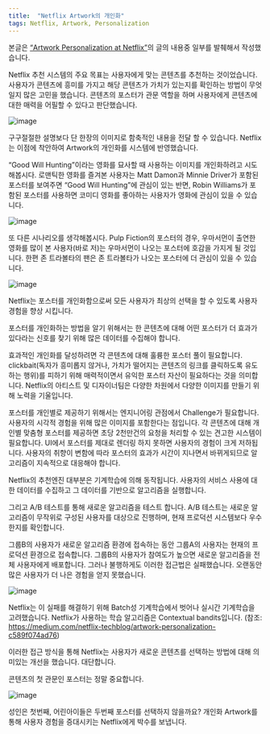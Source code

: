 ```yaml
---
title:  "Netflix Artwork의 개인화"
tags: Netflix, Artwork, Personalization
---
```

본글은 [“Artwork Personalization at Netflix”](https://medium.com/netflix-techblog/artwork-personalization-c589f074ad76)의 글의 내용중 일부를 발췌해서 작성했습니다.

Netflix 추천 시스템의 주요 목표는 사용자에게 맞는 콘텐츠를 추천하는 것이었습니다. 사용자가 콘텐츠에 흥미를 가지고 해당 콘텐츠가 가치가 있는지를 확인하는 방법이 무엇일지 많은 고민을 했습니다. 콘텐츠의 포스터가 관문 역할을 하며 사용자에게 콘텐츠에 대한 매력을 어필할 수 있다고 판단했습니다.

![image](https://user-images.githubusercontent.com/111643/116030977-bf9de280-a697-11eb-9fe4-999a56f6b416.png)

구구절절한 설명보다 단 한장의 이미지로 함축적인 내용을 전달 할 수 있습니다. Netflix는 이점에 착안하여 Artwork의 개인화를 시스템에 반영했습니다.

“Good Will Hunting”이라는 영화를 묘사할 때 사용하는 이미지를 개인화하려고 시도해봅시다. 로맨틱한 영화를 즐겨본 사용자는 Matt Damon과 Minnie Driver가 포함된 포스터를 보여주면 “Good Will Hunting”에 관심이 있는 반면, Robin Williams가 포함된 포스터를 사용하면 코미디 영화를 좋아하는 사용자가 영화에 관심이 있을 수 있습니다.

![image](https://user-images.githubusercontent.com/111643/116031019-d3e1df80-a697-11eb-8fa2-6b14aa93a88c.png)

또 다른 시나리오를 생각해봅시다. Pulp Fiction의 포스터의 경우, 우마서먼이 출연한 영화를 많이 본 사용자(바로 저)는 우마서먼이 나오는 포스터에 호감을 가지게 될 것입니다. 한편 존 트라볼타의 팬은 존 트라볼타가 나오는 포스터에 더 관심이 있을 수 있습니다.

![image](https://user-images.githubusercontent.com/111643/116031056-e2c89200-a697-11eb-909a-0d268c8f7338.png)

Netflix는 포스터를 개인화함으로써 모든 사용자가 최상의 선택을 할 수 있도록 사용자 경험을 향상 시킵니다.

포스터를 개인화하는 방법을 알기 위해서는 한 콘텐츠에 대해 어떤 포스터가 더 효과가 있다라는 신호를 찾기 위해 많은 데이터를 수집해야 합니다.

효과적인 개인화를 달성하려면 각 콘텐츠에 대해 훌륭한 포스터 풀이 필요합니다. clickbait(독자가 흥미롭지 않거나, 가치가 떨어지는 콘텐츠의 링크를 클릭하도록 유도하는 행위)를 피하기 위해 매력적이면서 유익한 포스터 자산이 필요하다는 것을 의미합니다. Netflix의 아티스트 및 디자이너팀은 다양한 차원에서 다양한 이미지를 만들기 위해 노력을 기울입니다.

포스터를 개인별로 제공하기 위해서는 엔지니어링 관점에서 Challenge가 필요합니다. 사용자의 시각적 경험을 위해 많은 이미지를 포함한다는 점입니다. 각 콘텐츠에 대해 개인별 맞춤형 포스터를 제공하면 초당 2천만건의 요청을 처리할 수 있는 견고한 시스템이 필요합니다. UI에서 포스터를 제대로 렌더링 하지 못하면 사용자의 경험이 크게 저하됩니다. 사용자의 취향이 변함에 따라 포스터의 효과가 시간이 지나면서 바뀌게되므로 알고리즘이 지속적으로 대응해야 합니다.

Netflix의 추천엔진 대부분은 기계학습에 의해 동작됩니다. 사용자의 서비스 사용에 대한 데이터를 수집하고 그 데이터를 기반으로 알고리즘을 실행합니다.

그리고 A/B 테스트를 통해 새로운 알고리즘을 테스트 합니다. A/B 테스트는 새로운 알고리즘이 무작위로 구성된 사용자를 대상으로 진행하며, 현재 프로덕션 시스템보다 우수한지를 확인합니다.

그룹B의 사용자가 새로운 알고리즘 환경에 접속하는 동안 그룹A의 사용자는 현재의 프로덕션 환경으로 접속합니다. 그룹B의 사용자가 참여도가 높으면 새로운 알고리즘을 전체 사용자에게 배포합니다. 그러나 불행하게도 이러한 접근법은 실패했습니다. 오랜동안 많은 사용자가 더 나은 경험을 얻지 못했습니다.

![image](https://user-images.githubusercontent.com/111643/116031079-f07e1780-a697-11eb-85bf-447cf3ad6f1b.png)

Netflix는 이 실패를 해결하기 위해 Batch성 기계학습에서 벗어나 실시간 기계학습을 고려했습니다. Netflix가 사용하는 학습 알고리즘은 Contextual bandits입니다. (참조: https://medium.com/netflix-techblog/artwork-personalization-c589f074ad76)

이러한 접근 방식을 통해 Netflix는 사용자가 새로운 콘텐츠를 선택하는 방법에 대해 의미있는 개선을 했습니다. 대단합니다.

콘텐츠의 첫 관문인 포스터는 정말 중요합니다.

![image](https://user-images.githubusercontent.com/111643/116031130-01c72400-a698-11eb-9253-f8dc96b0e36d.png)

성인은 첫번째, 어린아이들은 두번째 포스터를 선택하지 않을까요? 개인화 Artwork를 통해 사용자 경험을 증대시키는 Netflix에게 박수를 보냅니다.
